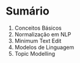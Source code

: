 # Sumário

1. Conceitos Básicos
2. Normalização em NLP
3. Minimum Text Edit
4. Modelos de Linguagem
5. Topic Modelling
